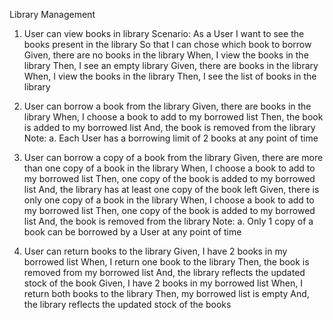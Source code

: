 Library Management

1. User can view books in library
Scenario​: As a User
I want to see the books present in the library So that I can chose which book to borrow
Given​, there are no books in the library When​, I view the books in the library Then​, I see an empty library
Given​, there are books in the library When​, I view the books in the library Then​, I see the list of books in the library

2. User can borrow a book from the library
Given​, there are books in the library
When​, I choose a book to add to my borrowed list Then​, the book is added to my borrowed list
And​, the book is removed from the library
Note:
a. Each User has a borrowing limit of 2 books at any point of time

3. User can borrow a copy of a book from the library
Given​, there are more than one copy of a book in the library When​, I choose a book to add to my borrowed list
Then​, one copy of the book is added to my borrowed list And​, the library has at least one copy of the book left
Given​, there is only one copy of a book in the library When​, I choose a book to add to my borrowed list
Then​, one copy of the book is added to my borrowed list And​, the book is removed from the library
Note:
a. Only 1 copy of a book can be borrowed by a User at any point of time

4. User can return books to the library
Given​, I have 2 books in my borrowed list
When​, I return one book to the library
Then​, the book is removed from my borrowed list And​, the library reflects the updated stock of the book
Given​, I have 2 books in my borrowed list
When​, I return both books to the library
Then​, my borrowed list is empty
And​, the library reflects the updated stock of the books
